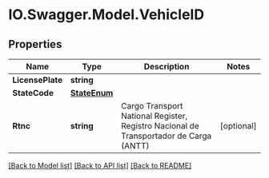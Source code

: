 # IO.Swagger.Model.VehicleID
## Properties

Name | Type | Description | Notes
------------ | ------------- | ------------- | -------------
**LicensePlate** | **string** |  | 
**StateCode** | [**StateEnum**](StateEnum.md) |  | 
**Rtnc** | **string** | Cargo Transport National Register, Registro Nacional de Transportador de Carga (ANTT) | [optional] 

[[Back to Model list]](../README.md#documentation-for-models) [[Back to API list]](../README.md#documentation-for-api-endpoints) [[Back to README]](../README.md)

